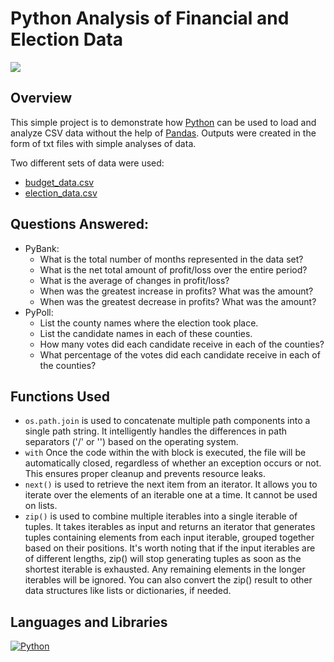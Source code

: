 # Python Analysis of Financial and Election Data

<img src="https://www.fortworthtexas.gov/files/assets/public/news/images/city-news-elections-graphic.jpg?dimension=pageimage&w=480">

## Overview

This simple project is to demonstrate how [Python](https://www.python.org/) can be used to load and analyze CSV data without the help of [Pandas](https://pandas.pydata.org/). Outputs were created in the form of txt files with simple analyses of data.

Two different sets of data were used:

- [budget_data.csv](https://github.com/ericyang91/Python_Analysis_of_Financial_and_Election_Data/blob/main/PyBank/Resources/budget_data.csv) 
- [election_data.csv](https://github.com/ericyang91/Python_Analysis_of_Financial_and_Election_Data/blob/main/PyPoll/Resources/election_data.csv)

## Questions Answered:

- PyBank:
  - What is the total number of months represented in the data set?
  - What is the net total amount of profit/loss over the entire period?
  - What is the average of changes in profit/loss?
  - When was the greatest increase in profits? What was the amount?
  - When was the greatest decrease in profits? What was the amount?
 - PyPoll:
   - List the county names where the election took place.
   - List the candidate names in each of these counties.
   - How many votes did each candidate receive in each of the counties?
   - What percentage of the votes did each candidate receive in each of the counties?

## Functions Used

- `os.path.join` is used to concatenate multiple path components into a single path string. It intelligently handles the differences in path separators ('/' or '') based on the operating system.
- `with` Once the code within the with block is executed, the file will be automatically closed, regardless of whether an exception occurs or not. This ensures proper cleanup and prevents resource leaks.
- `next()` is used to retrieve the next item from an iterator. It allows you to iterate over the elements of an iterable one at a time. It cannot be used on lists.
- `zip()` is used to combine multiple iterables into a single iterable of tuples. It takes iterables as input and returns an iterator that generates tuples containing elements from each input iterable, grouped together based on their positions. It's worth noting that if the input iterables are of different lengths, zip() will stop generating tuples as soon as the shortest iterable is exhausted. Any remaining elements in the longer iterables will be ignored. You can also convert the zip() result to other data structures like lists or dictionaries, if needed.


## Languages and Libraries

[![Python](https://img.shields.io/badge/Python-3.x-blue.svg)](https://www.python.org/)
